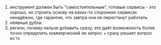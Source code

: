 1. инструмент должен быть "самостоятельным", готовые сервисы - это хорошо, но строить основу на каких-то сторонних сервисах ненадёжно, где гарантия, что завтра они не перестанут работать
2. неявные дубли
3. регион, почему нельзя добавить сразу, это даёт возможность более точно определить коммерческий ли запрос + сразу решает вопрос из тз
